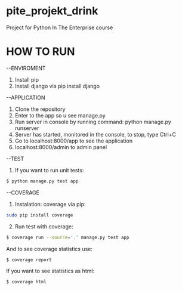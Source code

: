 # pite_projekt_drink
Project for Python In The Enterprise course

# HOW TO RUN

--ENVIROMENT
1. Install pip
2. Install django via pip install django

--APPLICATION
1. Clone the repository
2. Enter to the app so u see manage.py
3. Run server in console by running command: python manage.py runserver
4. Server has started, monitored in the console, to stop, type Ctrl+C
5. Go to localhost:8000/app to see the application
6. localhost:8000/admin to admin panel

--TEST
1. If you want to run unit tests:
```sh
$ python manage.py test app
```
--COVERAGE
1. Instalation: coverage via pip:
```sh
sudo pip install coverage
```
2. Run test with coverage:
```sh
$ coverage run --source='.' manage.py test app
```
And to see coverage statistics use: 
```sh
$ coverage report
```
If you want to see statistics as html:
```sh
$ coverage html
```